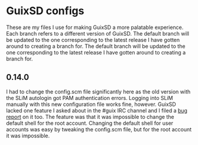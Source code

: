 # GuixSD configs
These are my files I use for making GuixSD a more palatable experience. Each branch refers to a different version of GuixSD. The default branch will be updated to the one corresponding to the latest release I have gotten around to creating a branch for. The default branch will be updated to the one corresponding to the latest release I have gotten around to creating a branch for. 

## 0.14.0
I had to change the config.scm file significantly here as the old version with the SLiM autologin got PAM authentication errors. Logging into SLiM manually with this new configuration file works fine, however. GuixSD lacked one feature I asked about in the #guix IRC channel and I filed a [bug report](https://debbugs.gnu.org/cgi/bugreport.cgi?bug=29706) on it too. The feature was that it was impossible to change the default shell for the root account. Changing the default shell for user accounts was easy by tweaking the config.scm file, but for the root account it was impossible.
